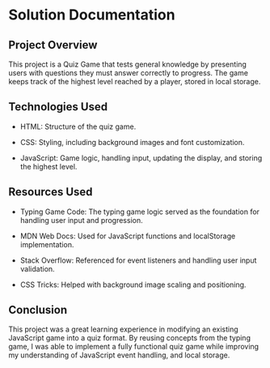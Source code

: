# Solution Documentation

## Project Overview

This project is a Quiz Game that tests general knowledge by presenting users with questions they must answer correctly to progress. The game keeps track of the highest level reached by a player, stored in local storage.

## Technologies Used

- HTML: Structure of the quiz game.

- CSS: Styling, including background images and font customization.

- JavaScript: Game logic, handling input, updating the display, and storing the highest level.

## Resources Used


- Typing Game Code: The typing game logic served as the foundation for handling user input and progression.

- MDN Web Docs: Used for JavaScript functions and localStorage implementation.

- Stack Overflow: Referenced for event listeners and handling user input validation.

- CSS Tricks: Helped with background image scaling and positioning.

## Conclusion

This project was a great learning experience in modifying an existing JavaScript game into a quiz format. By reusing concepts from the typing game, I was able to implement a fully functional quiz game while improving my understanding of JavaScript event handling, and local storage.